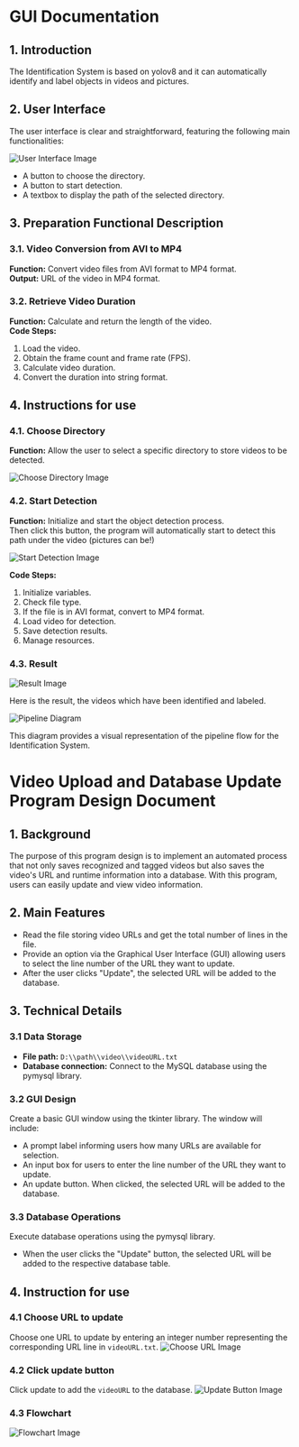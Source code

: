 # GUI Documentation

## 1. Introduction
The Identification System is based on yolov8 and it can automatically identify and label objects in videos and pictures.

## 2. User Interface
The user interface is clear and straightforward, featuring the following main functionalities:

![User Interface Image](gui1.png)

- A button to choose the directory.
- A button to start detection.
- A textbox to display the path of the selected directory.

## 3. Preparation Functional Description

### 3.1. Video Conversion from AVI to MP4
**Function:** Convert video files from AVI format to MP4 format.  
**Output:** URL of the video in MP4 format.

### 3.2. Retrieve Video Duration
**Function:** Calculate and return the length of the video.  
**Code Steps:**
1. Load the video.
2. Obtain the frame count and frame rate (FPS).
3. Calculate video duration.
4. Convert the duration into string format.

## 4. Instructions for use

### 4.1. Choose Directory
**Function:** Allow the user to select a specific directory to store videos to be detected.

![Choose Directory Image](gui2.png)

### 4.2. Start Detection
**Function:** Initialize and start the object detection process.  
Then click this button, the program will automatically start to detect this path under the video (pictures can be!)

![Start Detection Image](gui3.png)

**Code Steps:**
1. Initialize variables.
2. Check file type.
3. If the file is in AVI format, convert to MP4 format.
4. Load video for detection.
5. Save detection results.
6. Manage resources.

### 4.3. Result

![Result Image](gui4.png)

Here is the result, the videos which have been identified and labeled.

![Pipeline Diagram](Pipeline_diagram.jpg)

This diagram provides a visual representation of the pipeline flow for the Identification System.

# Video Upload and Database Update Program Design Document

## 1. Background
The purpose of this program design is to implement an automated process that not only saves recognized and tagged videos but also saves the video's URL and runtime information into a database. With this program, users can easily update and view video information.

## 2. Main Features
- Read the file storing video URLs and get the total number of lines in the file.
- Provide an option via the Graphical User Interface (GUI) allowing users to select the line number of the URL they want to update.
- After the user clicks "Update", the selected URL will be added to the database.

## 3. Technical Details

### 3.1 Data Storage
- **File path:** `D:\\path\\video\\videoURL.txt`
- **Database connection:** Connect to the MySQL database using the pymysql library.

### 3.2 GUI Design
Create a basic GUI window using the tkinter library. The window will include:
- A prompt label informing users how many URLs are available for selection.
- An input box for users to enter the line number of the URL they want to update.
- An update button. When clicked, the selected URL will be added to the database.

### 3.3 Database Operations
Execute database operations using the pymysql library.
- When the user clicks the "Update" button, the selected URL will be added to the respective database table.

## 4. Instruction for use

### 4.1 Choose URL to update
Choose one URL to update by entering an integer number representing the corresponding URL line in `videoURL.txt`.
![Choose URL Image](sql1.png)

### 4.2 Click update button
Click update to add the `videoURL` to the database.
![Update Button Image](sql2.png)

### 4.3 Flowchart
![Flowchart Image](sql3.png)
